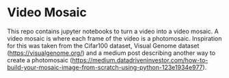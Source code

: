 # Video Mosaic
This repo contains jupyter notebooks to turn a video into a video mosaic. A video mosaic is where each frame of the video is a photomosaic. Inspiration for this was taken from the Cifar100 dataset, Visual Genome dataset (https://visualgenome.org/) and a medium post describing another way to create a photomosaic (https://medium.datadriveninvestor.com/how-to-build-your-mosaic-image-from-scratch-using-python-123e1934e977).
